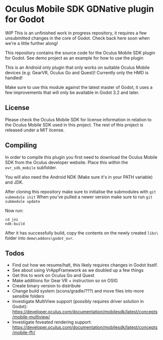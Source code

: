 # Oculus Mobile SDK GDNative plugin for Godot

*WIP* This is an unfinished work in progress repository, it requires a few unsubmitted changes in the core of Godot. Check back here soon when we're a little further along!

This repository contains the source code for the Oculus Mobile SDK plugin for Godot.
See demo project as an example for how to use the plugin

This is an Android only plugin that only works on suitable Oculus Mobile devices (e.g: GearVR, Oculus Go and Quest)!
Currently only the HMD is handled!

Make sure to use this module against the latest master of Godot, it uses a few improvements that will only be available in Godot 3.2 and later.

License
-------
Please check the Oculus Mobile SDK for license information in relation to the Oculus Mobile SDK used in this project.
The rest of this project is released under a MIT license.

Compiling
---------
In order to compile this plugin you first need to download the Oculus Mobile SDK from the Oculus developer website. Place this within the ```ovr_sdk_mobile``` subfolder.

You will also need the Android NDK (Make sure it's in your PATH variable) and JDK.

After cloning this repository make sure to initialise the submodules with `git submodule init`
When you've pulled a newer version make sure to run `git submodule update`

Now run:
```
cd jni
ndk-build
```

After it has successfully build, copy the contents on the newly created ```libs\``` folder into ```demo\addons\godot_ovr```.

Todos
-----

* Find out how we resume/halt, this likely requires changes in Godot itself.
* See about using VrAppFramework as we doubled up a few things
* Get this to work on Oculus Go and Quest
* Make additions for Gear VR + instruction so on OSIG
* Create binary version to distribute
* Change build system (scons/gradle/???) and move files into more sensible folders
* Investigate MultiView support (possibly requires driver solution in Godot): https://developer.oculus.com/documentation/mobilesdk/latest/concepts/mobile-multiview/
* Investigate foveated rendering support: https://developer.oculus.com/documentation/mobilesdk/latest/concepts/mobile-ffr/

